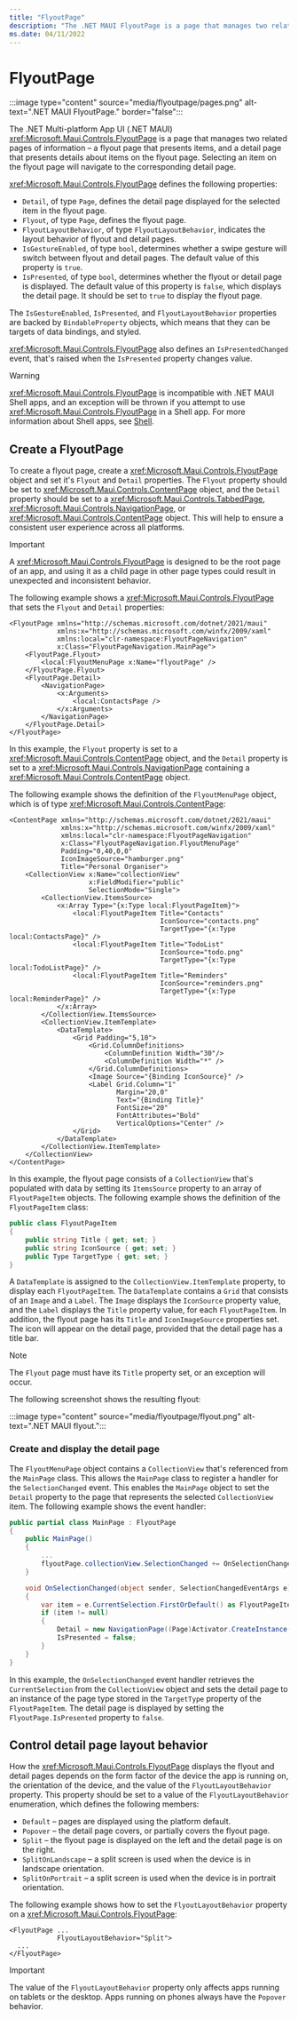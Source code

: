```yaml
---
title: "FlyoutPage"
description: "The .NET MAUI FlyoutPage is a page that manages two related pages of information – a flyout page that presents items, and a detail page that presents details about items on the flyout page."
ms.date: 04/11/2022
---
```


# FlyoutPage

:::image type="content" source="media/flyoutpage/pages.png" alt-text=".NET MAUI FlyoutPage." border="false":::

The .NET Multi-platform App UI (.NET MAUI) <xref:Microsoft.Maui.Controls.FlyoutPage> is a page that manages two related pages of information – a flyout page that presents items, and a detail page that presents details about items on the flyout page. Selecting an item on the flyout page will navigate to the corresponding detail page.

<xref:Microsoft.Maui.Controls.FlyoutPage> defines the following properties:

- `Detail`, of type `Page`, defines the detail page displayed for the selected item in the flyout page.
- `Flyout`, of type `Page`, defines the flyout page.
- `FlyoutLayoutBehavior`, of type `FlyoutLayoutBehavior`, indicates the layout behavior of flyout and detail pages.
- `IsGestureEnabled`, of type `bool`, determines whether a swipe gesture will switch between flyout and detail pages. The default value of this property is `true`.
- `IsPresented`, of type `bool`, determines whether the flyout or detail page is displayed. The default value of this property is `false`, which displays the detail page. It should be set to `true` to display the flyout page.

The `IsGestureEnabled`, `IsPresented`, and `FlyoutLayoutBehavior` properties are backed by `BindableProperty` objects, which means that they can be targets of data bindings, and styled.

<xref:Microsoft.Maui.Controls.FlyoutPage> also defines an `IsPresentedChanged` event, that's raised when the `IsPresented` property changes value.

> [!WARNING]
> <xref:Microsoft.Maui.Controls.FlyoutPage> is incompatible with .NET MAUI Shell apps, and an exception will be thrown if you attempt to use <xref:Microsoft.Maui.Controls.FlyoutPage> in a Shell app. For more information about Shell apps, see [Shell](~/fundamentals/shell/index.md).

## Create a FlyoutPage

To create a flyout page, create a <xref:Microsoft.Maui.Controls.FlyoutPage> object and set it's `Flyout` and `Detail` properties. The `Flyout` property should be set to <xref:Microsoft.Maui.Controls.ContentPage> object, and the `Detail` property should be set to a <xref:Microsoft.Maui.Controls.TabbedPage>, <xref:Microsoft.Maui.Controls.NavigationPage>, or <xref:Microsoft.Maui.Controls.ContentPage> object. This will help to ensure a consistent user experience across all platforms.

> [!IMPORTANT]
> A <xref:Microsoft.Maui.Controls.FlyoutPage> is designed to be the root page of an app, and using it as a child page in other page types could result in unexpected and inconsistent behavior.

The following example shows a <xref:Microsoft.Maui.Controls.FlyoutPage> that sets the `Flyout` and `Detail` properties:

```xaml
<FlyoutPage xmlns="http://schemas.microsoft.com/dotnet/2021/maui"
            xmlns:x="http://schemas.microsoft.com/winfx/2009/xaml"
            xmlns:local="clr-namespace:FlyoutPageNavigation"
            x:Class="FlyoutPageNavigation.MainPage">
    <FlyoutPage.Flyout>
        <local:FlyoutMenuPage x:Name="flyoutPage" />
    </FlyoutPage.Flyout>
    <FlyoutPage.Detail>
        <NavigationPage>
            <x:Arguments>
                <local:ContactsPage />
            </x:Arguments>
        </NavigationPage>
    </FlyoutPage.Detail>
</FlyoutPage>
```

In this example, the `Flyout` property is set to a <xref:Microsoft.Maui.Controls.ContentPage> object, and the `Detail` property is set to a <xref:Microsoft.Maui.Controls.NavigationPage> containing a <xref:Microsoft.Maui.Controls.ContentPage> object.

The following example shows the definition of the `FlyoutMenuPage` object, which is of type <xref:Microsoft.Maui.Controls.ContentPage>:

```xaml
<ContentPage xmlns="http://schemas.microsoft.com/dotnet/2021/maui"
             xmlns:x="http://schemas.microsoft.com/winfx/2009/xaml"
             xmlns:local="clr-namespace:FlyoutPageNavigation"
             x:Class="FlyoutPageNavigation.FlyoutMenuPage"
             Padding="0,40,0,0"
             IconImageSource="hamburger.png"
             Title="Personal Organiser">
    <CollectionView x:Name="collectionView"
                    x:FieldModifier="public"
                    SelectionMode="Single">
        <CollectionView.ItemsSource>
            <x:Array Type="{x:Type local:FlyoutPageItem}">
                <local:FlyoutPageItem Title="Contacts"
                                      IconSource="contacts.png"
                                      TargetType="{x:Type local:ContactsPage}" />
                <local:FlyoutPageItem Title="TodoList"
                                      IconSource="todo.png"
                                      TargetType="{x:Type local:TodoListPage}" />
                <local:FlyoutPageItem Title="Reminders"
                                      IconSource="reminders.png"
                                      TargetType="{x:Type local:ReminderPage}" />
            </x:Array>
        </CollectionView.ItemsSource>
        <CollectionView.ItemTemplate>
            <DataTemplate>
                <Grid Padding="5,10">
                    <Grid.ColumnDefinitions>
                        <ColumnDefinition Width="30"/>
                        <ColumnDefinition Width="*" />
                    </Grid.ColumnDefinitions>
                    <Image Source="{Binding IconSource}" />
                    <Label Grid.Column="1"
                           Margin="20,0"
                           Text="{Binding Title}"
                           FontSize="20"
                           FontAttributes="Bold"
                           VerticalOptions="Center" />
                </Grid>
            </DataTemplate>
        </CollectionView.ItemTemplate>
    </CollectionView>
</ContentPage>
```

In this example, the flyout page consists of a `CollectionView` that's populated with data by setting its `ItemsSource` property to an array of `FlyoutPageItem` objects. The following example shows the definition of the `FlyoutPageItem` class:

```csharp
public class FlyoutPageItem
{
    public string Title { get; set; }
    public string IconSource { get; set; }
    public Type TargetType { get; set; }
}
```

A `DataTemplate` is assigned to the `CollectionView.ItemTemplate` property, to display each `FlyoutPageItem`. The `DataTemplate` contains a `Grid` that consists of an `Image` and a `Label`. The `Image` displays the `IconSource` property value, and the `Label` displays the `Title` property value, for each `FlyoutPageItem`. In addition, the flyout page has its `Title` and `IconImageSource` properties set. The icon will appear on the detail page, provided that the detail page has a title bar.

> [!NOTE]
> The `Flyout` page must have its `Title` property set, or an exception will occur.

The following screenshot shows the resulting flyout:

:::image type="content" source="media/flyoutpage/flyout.png" alt-text=".NET MAUI flyout.":::

### Create and display the detail page

The `FlyoutMenuPage` object contains a `CollectionView` that's referenced from the `MainPage` class. This allows the `MainPage` class to register a handler for the `SelectionChanged` event. This enables the `MainPage` object to set the `Detail` property to the page that represents the selected `CollectionView` item. The following example shows the event handler:

```csharp
public partial class MainPage : FlyoutPage
{
    public MainPage()
    {
        ...
        flyoutPage.collectionView.SelectionChanged += OnSelectionChanged;
    }

    void OnSelectionChanged(object sender, SelectionChangedEventArgs e)
    {
        var item = e.CurrentSelection.FirstOrDefault() as FlyoutPageItem;
        if (item != null)
        {            
            Detail = new NavigationPage((Page)Activator.CreateInstance(item.TargetType));
            IsPresented = false;
        }
    }
}
```

In this example, the `OnSelectionChanged` event handler retrieves the `CurrentSelection` from the `CollectionView` object and sets the detail page to an instance of the page type stored in the `TargetType` property of the `FlyoutPageItem`. The detail page is displayed by setting the `FlyoutPage.IsPresented` property to `false`.

## Control detail page layout behavior

How the <xref:Microsoft.Maui.Controls.FlyoutPage> displays the flyout and detail pages depends on the form factor of the device the app is running on, the orientation of the device, and the value of the `FlyoutLayoutBehavior` property. This property should be set to a value of the `FlyoutLayoutBehavior` enumeration, which defines the following members:

- `Default` – pages are displayed using the platform default.
- `Popover` – the detail page covers, or partially covers the flyout page.
- `Split` – the flyout page is displayed on the left and the detail page is on the right.
- `SplitOnLandscape` – a split screen is used when the device is in landscape orientation.
- `SplitOnPortrait` – a split screen is used when the device is in portrait orientation.

The following example shows how to set the `FlyoutLayoutBehavior` property on a <xref:Microsoft.Maui.Controls.FlyoutPage>:

```xaml
<FlyoutPage ...
            FlyoutLayoutBehavior="Split">
  ...
</FlyoutPage>
```

> [!IMPORTANT]
> The value of the `FlyoutLayoutBehavior` property only affects apps running on tablets or the desktop. Apps running on phones always have the `Popover` behavior.
